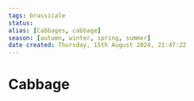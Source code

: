```yaml
---
tags: brassicale
status:
alias: [Cabbages, cabbage]
season: [autumn, winter, spring, summer]
date created: Thursday, 15th August 2024, 21:47:22
---
```


# Cabbage
